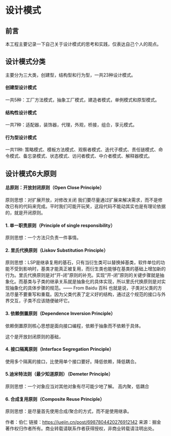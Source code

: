 # 设计模式

## 前言
本工程主要记录一下自己关于设计模式的思考和实践，仅表达自己个人的观点。

## 设计模式分类
主要分为三大类，创建型，结构型和行为型，一共23种设计模式。

#### 创建型设计模式
一共5种：工厂方法模式，抽象工厂模式，建造者模式，单例模式和原型模式。

#### 结构性设计模式
一共7种：适配器，装饰器，代理，外观，桥接，组合，享元模式。

#### 行为型设计模式
一共11种: 策略模式、模板方法模式、观察者模式、迭代子模式、责任链模式、命令模式、备忘录模式、状态模式、访问者模式、中介者模式、解释器模式。

## 设计模式6大原则
#### 总原则：开放封闭原则（Open Close Principle）
原则思想：对扩展开放，对修改关闭
我们要尽量通过扩展来解决需求，而不是修改已有的代码来完成。平时我们可能开玩笑，这段代码不能动其实也是有理论依据的，就是开闭原则。
#### 1. 单一职责原则（Principle of single responsibility）

原则思想：一个方法只负责一件事情。

#### 2. 里氏代换原则（Liskov Substitution Principle）
   原则思想：LSP是继承复用的基石，只有当衍生类可以替换掉基类，软件单位的功能不受到影响时，基类才能真正被复用，而衍生类也能够在基类的基础上增加新的行为。里氏代换原则是对“开-闭”原则的补充。实现“开-闭”原则的关键步骤就是抽象化。而基类与子类的继承关系就是抽象化的具体实现，所以里氏代换原则是对实现抽象化的具体步骤的规范。—— From Baidu 百科
   也就是说，子类对父类的方法尽量不要重写和重载。因为父类代表了定义好的结构，通过这个规范的接口与外界交互，子类不应该随便破坏它。

#### 3. 依赖倒置原则（Dependence Inversion Principle）

依赖倒置原则核心思想是面向接口编程，依赖于抽象而不依赖于具体。

这个是开放封闭原则的基础，

#### 4. 接口隔离原则（Interface Segregation Principle）
   使用多个隔离的接口，比使用单个接口要好。降低依赖，降低耦合。

#### 5.迪米特法则（最少知道原则）（Demeter Principle）
   原则思想：一个对象应当对其他对象有尽可能少地了解。
   高内聚，低耦合

#### 6. 合成复用原则（Composite Reuse Principle）

原则思想：是尽量首先使用合成/聚合的方式，而不是使用继承。

作者：伯仁
链接：https://juejin.cn/post/6987804420276912142
来源：掘金
著作权归作者所有。商业转载请联系作者获得授权，非商业转载请注明出处。


